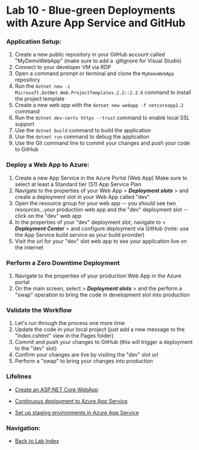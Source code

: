 # Lab 10 - Blue-green Deployments with Azure App Service and GitHub

### Application Setup:

1. Create a new public repository in your GitHub account called "MyDemoWebApp" (make sure to add a .gitignore for Visual Studio)
2. Connect to your developer VM via RDP
3. Open a command prompt or terminal and clone the `MyDemoWebApp` repository
4. Run the `dotnet new -i Microsoft.DotNet.Web.ProjectTemplates.2.2::2.2.6` command to install the project template
5. Create a new web app with the `dotnet new webapp -f netcoreapp2.2` command
6. Run the `dotnet dev-certs https --trust` command to enable local SSL support
8. Use the `dotnet build` command to build the application
9. Use the `dotnet run` command to debug the application
10. Use the Git command line to commit your changes and push your code to GitHub

### Deploy a Web App to Azure:

1. Create a new App Service in the Azure Portal (Web App) Make sure to select at least a Standard tier (S1) App Service Plan
2. Navigate to the properties of your Web App > ***Deployment slots*** > and create a deployment slot in your Web App called "dev"
3. Open the resource group for your web app -- you should see two resources...your production web app and the "dev" deployment slot -- click on the "dev" web app
2. In the properties of your "dev" deployment slot, navigate to > ***Deployment Center*** > and configure deployment via GitHub (note: use the App Service build service as your build provider)
3. Visit the url for your "dev" slot web app to see your application live on the internet

### Perform a Zero Downtime Deployment

1. Navigate to the properties of your production Web App in the Azure portal
2. On the main screen, select > ***Deployment slots*** > and the perform a "swap" operation to bring the code in development slot into production

### Validate the Workflow

1. Let's run through the process one more time
2. Update the code in your local project (just add a new message to the "index.cshtml" view in the Pages folder)
3. Commit and push your changes to GitHub (this will trigger a deployment to the "dev" slot)
4. Confirm your changes are live by visiting the "dev" slot url
5. Perform a "swap" to bring your changes into production

### Lifelines

* [Create an ASP.NET Core WebApp](https://docs.microsoft.com/en-us/aspnet/core/getting-started/)

* [Continuous deployment to Azure App Service](https://docs.microsoft.com/en-us/azure/app-service/deploy-continuous-deployment)

* [Set up staging environments in Azure App Service](https://docs.microsoft.com/en-us/azure/app-service-web/web-sites-staged-publishing)

### Navigation:

* [Back to Lab Index](https://github.com/mikepfeiffer/azure-devops-labs)
